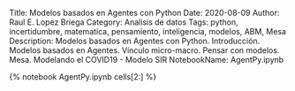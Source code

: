 Title: Modelos basados en Agentes con Python
Date: 2020-08-09
Author: Raul E. Lopez Briega
Category: Analisis de datos
Tags: python, incertidumbre, matematica, pensamiento, inteligencia, modelos, ABM, Mesa 
Description: Modelos basados en Agentes con Python. Introducción. Modelos basados en Agentes. Vínculo micro-macro. Pensar con modelos. Mesa. Modelando el COVID19 - Modelo SIR
NotebookName: AgentPy.ipynb

{% notebook AgentPy.ipynb cells[2:] %}
